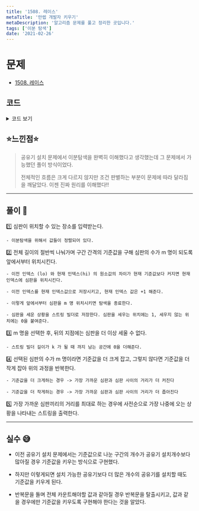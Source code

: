```yaml
---
title: '1508. 레이스'
metaTitle: '만렙 개발자 키우기'
metaDescription: '알고리즘 문제를 풀고 정리한 곳입니다.'
tags: ['이분 탐색']
date: '2021-02-26'
---
```



# 문제
- [1508. 레이스](https://www.acmicpc.net/problem/1508)

## 코드

<details><summary> 코드 보기 </summary>

``` java
import java.io.BufferedReader;
import java.io.IOException;
import java.io.InputStreamReader;
import java.util.StringTokenizer;

public class Q1508 {
    static int n, m, k, arr[];
    public static void main(String[] args) throws IOException {
        init();
        solution();
    }

    private static void solution() {
        int left = 0;
        int right = n;
        String ans = "";
        while(left <= right){
            int mid = (left + right) / 2;
            int count = 1, lo = arr[0], hi = 0;
            StringBuilder sb = new StringBuilder("1");
            for (int i = 1; i < k; i++) {
                if(count == m) break;
                hi = arr[i];
                if(hi - lo >= mid){
                    count += 1;
                    lo = hi;
                    sb.append(1);
                    continue;
                }
                sb.append(0);
            }
            while(sb.length() < k) sb.append(0);
            if(count == m){
                left = mid + 1;
                ans = sb.toString();
            }
            else right = mid - 1;
        }
        System.out.println(ans);
    }

    private static void init() throws IOException {
        BufferedReader br = new BufferedReader(new InputStreamReader(System.in));
        StringTokenizer st = new StringTokenizer(br.readLine());
        n = stoi(st.nextToken());
        m = stoi(st.nextToken());
        k = stoi(st.nextToken());
        arr = new int[k];
        st = new StringTokenizer(br.readLine());
        for (int i = 0; i < k; i++)
            arr[i] = stoi(st.nextToken());
    }

    private static int stoi(String str) {
        return Integer.parseInt(str);
    }
}

```

</details>

## ⭐️느낀점⭐️
> 공유기 설치 문제에서 이분탐색을 완벽히 이해했다고 생각했는데 그 문제에서 가능했던 풀이 방식이었다.
>
> 전체적인 흐름은 크게 다르지 않지만 조건 판별하는 부분이 문제에 따라 달라짐을 깨달았다. 이젠 진짜 원리를 이해했다!!

<hr/>

## 풀이 📣


1️⃣ 심판이 위치할 수 있는 장소를 입력받는다.

    - 이분탐색을 위해서 값들이 정렬되어 있다.


2️⃣ 전체 길이의 절반씩 나눠가며 구간 간격의 기준값을 구해 심판의 수가 m 명이 되도록 앞에서부터 위치시킨다.

    - 이전 인덱스 (lo) 와 현재 인덱스(hi) 의 원소값의 차이가 현재 기준값보다 커지면 현재 인덱스에 심판을 위치시킨다.

    - 이전 인덱스를 현재 인덱스값으로 저장시키고, 현재 인덱스 값은 +1 해준다.

    - 이렇게 앞에서부터 심판을 m 명 위치시키면 탐색을 종료한다.

    - 심판을 세운 상황을 스트링 빌더로 저장한다. 심판을 세우는 위치에는 1, 세우지 않는 위치에는 0을 붙여준다.


3️⃣ m 명을 선택한 후, 뒤의 지점에는 심판을 더 이상 세울 수 없다.

    - 스트링 빌더 길이가 k 가 될 때 까지 남는 공간에 0을 더해준다.


4️⃣ 선택된 심판의 수가 m 명이라면 기준값을 더 크게 잡고, 그렇지 않다면 기준값을 더 작게 잡아 위의 과정을 반복한다.

    - 기준값을 더 크게하는 경우 -> 가장 가까운 심판과 심판 사이의 거리가 더 커진다

    - 기준값을 더 작게하는 경우 -> 가장 가까운 심판과 심판 사이의 거리가 더 좁아진다


5️⃣ 가장 가까운 심판끼리의 거리를 최대로 하는 경우에 사전순으로 가장 나중에 오는 상황을 나타내는 스트링을 출력한다.

<hr/>

## 실수 😅
- 이전 공유기 설치 문제에서는 기준값으로 나눈 구간의 개수가 공유기 설치개수보다 많아질 경우 기준값을 키우는 방식으로 구현했다.

- 하지만 이렇게되면 설치 가능한 공유기보다 더 많은 개수의 공유기를 설치할 때도 기준값을 키우게 된다.

- 반복문을 돌며 전체 카운트해야할 값과 같아질 경우 반복문을 탈출시키고, 값과 같을 경우에만 기준값을 키우도록 구현해야 한다는 것을 알았다.
